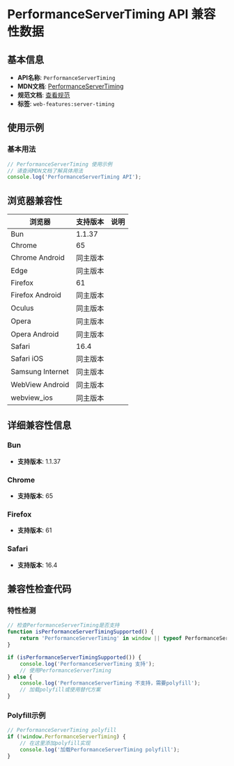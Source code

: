 # PerformanceServerTiming API 兼容性数据

## 基本信息

- **API名称**: `PerformanceServerTiming`
- **MDN文档**: [PerformanceServerTiming](https://developer.mozilla.org/docs/Web/API/PerformanceServerTiming)
- **规范文档**: [查看规范](https://w3c.github.io/server-timing/#the-performanceservertiming-interface)
- **标签**: `web-features:server-timing`

## 使用示例

### 基本用法

```javascript
// PerformanceServerTiming 使用示例
// 请查阅MDN文档了解具体用法
console.log('PerformanceServerTiming API');
```

## 浏览器兼容性

| 浏览器 | 支持版本 | 说明 |
|--------|----------|------|
| Bun | 1.1.37 |  |
| Chrome | 65 |  |
| Chrome Android | 同主版本 |  |
| Edge | 同主版本 |  |
| Firefox | 61 |  |
| Firefox Android | 同主版本 |  |
| Oculus | 同主版本 |  |
| Opera | 同主版本 |  |
| Opera Android | 同主版本 |  |
| Safari | 16.4 |  |
| Safari iOS | 同主版本 |  |
| Samsung Internet | 同主版本 |  |
| WebView Android | 同主版本 |  |
| webview_ios | 同主版本 |  |

## 详细兼容性信息

### Bun

- **支持版本**: 1.1.37

### Chrome

- **支持版本**: 65

### Firefox

- **支持版本**: 61

### Safari

- **支持版本**: 16.4

## 兼容性检查代码

### 特性检测

```javascript
// 检查PerformanceServerTiming是否支持
function isPerformanceServerTimingSupported() {
    return 'PerformanceServerTiming' in window || typeof PerformanceServerTiming !== 'undefined';
}

if (isPerformanceServerTimingSupported()) {
    console.log('PerformanceServerTiming 支持');
    // 使用PerformanceServerTiming
} else {
    console.log('PerformanceServerTiming 不支持，需要polyfill');
    // 加载polyfill或使用替代方案
}
```

### Polyfill示例

```javascript
// PerformanceServerTiming polyfill
if (!window.PerformanceServerTiming) {
    // 在这里添加polyfill实现
    console.log('加载PerformanceServerTiming polyfill');
}
```

